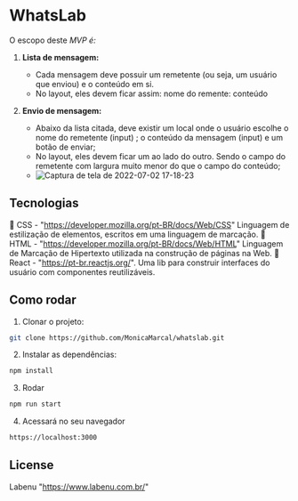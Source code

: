 
# WhatsLab

O escopo deste *MVP é:*

1. **Lista de mensagem:**
    - Cada mensagem deve possuir um remetente (ou seja, um usuário que enviou) e o conteúdo em si.
    - No layout, eles devem ficar assim: nome do remente: conteúdo

2. **Envio de mensagem:**
    - Abaixo da lista citada, deve existir um local onde o usuário escolhe o nome do remetente (input) ; o conteúdo da mensagem (input) e um botão de enviar;
    - No layout, eles devem ficar um ao lado do outro. Sendo o campo do remetente com largura muito menor do que o campo do conteúdo;
    - ![Captura de tela de 2022-07-02 17-18-23](https://user-images.githubusercontent.com/63027699/177015950-ce017686-f150-4c4c-8e51-942106940d86.png)


## Tecnologias
🔗 CSS - "https://developer.mozilla.org/pt-BR/docs/Web/CSS"
Linguagem de estilização de elementos, escritos em uma linguagem de marcação.
🔗 HTML - "https://developer.mozilla.org/pt-BR/docs/Web/HTML"
Linguagem de Marcação de Hipertexto utilizada na construção de páginas na Web.
 🔗 React - "https://pt-br.reactjs.org/".
 Uma lib para construir interfaces do usuário com componentes reutilizáveis.

## Como rodar
1. Clonar o projeto: 
```bash
git clone https://github.com/MonicaMarcal/whatslab.git
```
2. Instalar as dependências: 
```bash
npm install
```
3. Rodar
```bash
npm run start
```
4. Acessará no seu navegador
```bash
https://localhost:3000
```

## License
Labenu "https://www.labenu.com.br/"
